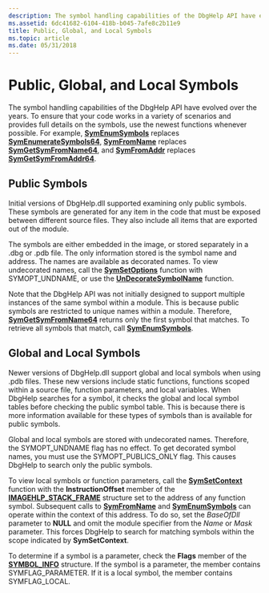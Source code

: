 ```yaml
---
description: The symbol handling capabilities of the DbgHelp API have evolved over the years.
ms.assetid: 6dc41682-6104-418b-b045-7afe8c2b11e9
title: Public, Global, and Local Symbols
ms.topic: article
ms.date: 05/31/2018
---
```


# Public, Global, and Local Symbols

The symbol handling capabilities of the DbgHelp API have evolved over the years. To ensure that your code works in a variety of scenarios and provides full details on the symbols, use the newest functions whenever possible. For example, [**SymEnumSymbols**](/windows/desktop/api/Dbghelp/nf-dbghelp-symenumsymbols) replaces [**SymEnumerateSymbols64**](/windows/desktop/api/Dbghelp/nf-dbghelp-symenumeratesymbols), [**SymFromName**](/windows/desktop/api/Dbghelp/nf-dbghelp-symfromname) replaces [**SymGetSymFromName64**](/windows/desktop/api/Dbghelp/nf-dbghelp-symgetsymfromname), and [**SymFromAddr**](/windows/desktop/api/Dbghelp/nf-dbghelp-symfromaddr) replaces [**SymGetSymFromAddr64**](/windows/desktop/api/Dbghelp/nf-dbghelp-symgetsymfromaddr).

## Public Symbols

Initial versions of DbgHelp.dll supported examining only public symbols. These symbols are generated for any item in the code that must be exposed between different source files. They also include all items that are exported out of the module.

The symbols are either embedded in the image, or stored separately in a .dbg or .pdb file. The only information stored is the symbol name and address. The names are available as decorated names. To view undecorated names, call the [**SymSetOptions**](/windows/desktop/api/Dbghelp/nf-dbghelp-symsetoptions) function with SYMOPT\_UNDNAME, or use the [**UnDecorateSymbolName**](/windows/desktop/api/Dbghelp/nf-dbghelp-undecoratesymbolname) function.

Note that the DbgHelp API was not initially designed to support multiple instances of the same symbol within a module. This is because public symbols are restricted to unique names within a module. Therefore, [**SymGetSymFromName64**](/windows/desktop/api/Dbghelp/nf-dbghelp-symgetsymfromname) returns only the first symbol that matches. To retrieve all symbols that match, call [**SymEnumSymbols**](/windows/desktop/api/Dbghelp/nf-dbghelp-symenumsymbols).

## Global and Local Symbols

Newer versions of DbgHelp.dll support global and local symbols when using .pdb files. These new versions include static functions, functions scoped within a source file, function parameters, and local variables. When DbgHelp searches for a symbol, it checks the global and local symbol tables before checking the public symbol table. This is because there is more information available for these types of symbols than is available for public symbols.

Global and local symbols are stored with undecorated names. Therefore, the SYMOPT\_UNDNAME flag has no effect. To get decorated symbol names, you must use the SYMOPT\_PUBLICS\_ONLY flag. This causes DbgHelp to search only the public symbols.

To view local symbols or function parameters, call the [**SymSetContext**](/windows/desktop/api/Dbghelp/nf-dbghelp-symsetcontext) function with the **InstructionOffset** member of the [**IMAGEHLP\_STACK\_FRAME**](/windows/desktop/api/DbgHelp/ns-dbghelp-imagehlp_stack_frame) structure set to the address of any function symbol. Subsequent calls to [**SymFromName**](/windows/desktop/api/Dbghelp/nf-dbghelp-symfromname) and [**SymEnumSymbols**](/windows/desktop/api/Dbghelp/nf-dbghelp-symenumsymbols) can operate within the context of this address. To do so, set the *BaseOfDll* parameter to **NULL** and omit the module specifier from the *Name* or *Mask* parameter. This forces DbgHelp to search for matching symbols within the scope indicated by **SymSetContext**.

To determine if a symbol is a parameter, check the **Flags** member of the [**SYMBOL\_INFO**](/windows/desktop/api/DbgHelp/ns-dbghelp-symbol_info) structure. If the symbol is a parameter, the member contains SYMFLAG\_PARAMETER. If it is a local symbol, the member contains SYMFLAG\_LOCAL.

 

 




